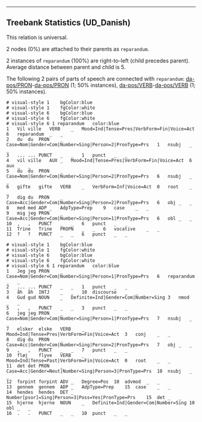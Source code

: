 

--------------------------------------------------------------------------------

## Treebank Statistics (UD_Danish)

This relation is universal.

2 nodes (0%) are attached to their parents as `reparandum`.

2 instances of `reparandum` (100%) are right-to-left (child precedes parent).
Average distance between parent and child is 5.

The following 2 pairs of parts of speech are connected with `reparandum`: [da-pos/PRON]()-[da-pos/PRON]() (1; 50% instances), [da-pos/VERB]()-[da-pos/VERB]() (1; 50% instances).


~~~ conllu
# visual-style 1	bgColor:blue
# visual-style 1	fgColor:white
# visual-style 6	bgColor:blue
# visual-style 6	fgColor:white
# visual-style 6 1 reparandum	color:blue
1	Vil	ville	VERB	_	Mood=Ind|Tense=Pres|VerbForm=Fin|Voice=Act	6	reparandum	_	_
2	du	du	PRON	_	Case=Nom|Gender=Com|Number=Sing|Person=2|PronType=Prs	1	nsubj	_	_
3	...	...	PUNCT	_	_	1	punct	_	_
4	vil	ville	AUX	_	Mood=Ind|Tense=Pres|VerbForm=Fin|Voice=Act	6	aux	_	_
5	du	du	PRON	_	Case=Nom|Gender=Com|Number=Sing|Person=2|PronType=Prs	6	nsubj	_	_
6	gifte	gifte	VERB	_	VerbForm=Inf|Voice=Act	0	root	_	_
7	dig	du	PRON	_	Case=Acc|Gender=Com|Number=Sing|Person=2|PronType=Prs	6	obj	_	_
8	med	med	ADP	_	AdpType=Prep	9	case	_	_
9	mig	jeg	PRON	_	Case=Acc|Gender=Com|Number=Sing|Person=1|PronType=Prs	6	obl	_	_
10	,	,	PUNCT	_	_	6	punct	_	_
11	Trine	Trine	PROPN	_	_	6	vocative	_	_
12	?	?	PUNCT	_	_	6	punct	_	_

~~~


~~~ conllu
# visual-style 1	bgColor:blue
# visual-style 1	fgColor:white
# visual-style 6	bgColor:blue
# visual-style 6	fgColor:white
# visual-style 6 1 reparandum	color:blue
1	Jeg	jeg	PRON	_	Case=Nom|Gender=Com|Number=Sing|Person=1|PronType=Prs	6	reparandum	_	_
2	...	...	PUNCT	_	_	1	punct	_	_
3	åh	åh	INTJ	_	_	10	discourse	_	_
4	Gud	gud	NOUN	_	Definite=Ind|Gender=Com|Number=Sing	3	nmod	_	_
5	,	,	PUNCT	_	_	3	punct	_	_
6	jeg	jeg	PRON	_	Case=Nom|Gender=Com|Number=Sing|Person=1|PronType=Prs	7	nsubj	_	_
7	elsker	elske	VERB	_	Mood=Ind|Tense=Pres|VerbForm=Fin|Voice=Act	3	conj	_	_
8	dig	du	PRON	_	Case=Acc|Gender=Com|Number=Sing|Person=2|PronType=Prs	7	obj	_	_
9	,	,	PUNCT	_	_	7	punct	_	_
10	fløj	flyve	VERB	_	Mood=Ind|Tense=Past|VerbForm=Fin|Voice=Act	0	root	_	_
11	det	det	PRON	_	Case=Acc|Gender=Neut|Number=Sing|Person=3|PronType=Prs	10	nsubj	_	_
12	forpint	forpint	ADV	_	Degree=Pos	10	advmod	_	_
13	gennem	gennem	ADP	_	AdpType=Prep	15	case	_	_
14	hendes	hendes	DET	_	Number[psor]=Sing|Person=3|Poss=Yes|PronType=Prs	15	det	_	_
15	hjerne	hjerne	NOUN	_	Definite=Ind|Gender=Com|Number=Sing	10	obl	_	_
16	.	.	PUNCT	_	_	10	punct	_	_

~~~


